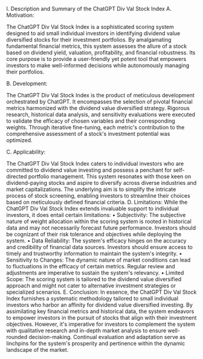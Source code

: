 
I. Description and Summary of the ChatGPT Div Val Stock Index
A. Motivation:

The ChatGPT Div Val Stock Index is a sophisticated scoring system designed to aid small individual investors in identifying dividend value diversified stocks for their investment portfolios. By amalgamating fundamental financial metrics, this system assesses the allure of a stock based on dividend yield, valuation, profitability, and financial robustness. Its core purpose is to provide a user-friendly yet potent tool that empowers investors to make well-informed decisions while autonomously managing their portfolios.

B. Development:


The ChatGPT Div Val Stock Index is the product of meticulous development orchestrated by ChatGPT. It encompasses the selection of pivotal financial metrics harmonized with the dividend value diversified strategy. Rigorous research, historical data analysis, and sensitivity evaluations were executed to validate the efficacy of chosen variables and their corresponding weights. Through iterative fine-tuning, each metric's contribution to the comprehensive assessment of a stock's investment potential was optimized.

C. Applicability:

The ChatGPT Div Val Stock Index caters to individual investors who are committed to dividend value investing and possess a penchant for self-directed portfolio management. This system resonates with those keen on dividend-paying stocks and aspire to diversify across diverse industries and market capitalizations. The underlying aim is to simplify the intricate process of stock screening, enabling investors to streamline their choices based on meticulously defined financial criteria.
D. Limitations:
While the ChatGPT Div Val Stock Index extends invaluable support to individual investors, it does entail certain limitations:
    • Subjectivity: The subjective nature of weight allocation within the scoring system is rooted in historical data and may not necessarily forecast future performance. Investors should be cognizant of their risk tolerance and objectives while deploying the system.
    • Data Reliability: The system's efficacy hinges on the accuracy and credibility of financial data sources. Investors should ensure access to timely and trustworthy information to maintain the system's integrity.
    • Sensitivity to Changes: The dynamic nature of market conditions can lead to fluctuations in the efficacy of certain metrics. Regular review and adjustments are imperative to sustain the system's relevancy.
    • Limited Scope: The scoring system is tailored to the dividend value diversified approach and might not cater to alternative investment strategies or specialized scenarios.
E. Conclusion:
In essence, the ChatGPT Div Val Stock Index furnishes a systematic methodology tailored to small individual investors who harbor an affinity for dividend value diversified investing. By assimilating key financial metrics and historical data, the system endeavors to empower investors in the pursuit of stocks that align with their investment objectives. However, it's imperative for investors to complement the system with qualitative research and in-depth market analysis to ensure well-rounded decision-making. Continual evaluation and adaptation serve as linchpins for the system's prosperity and pertinence within the dynamic landscape of the market.
